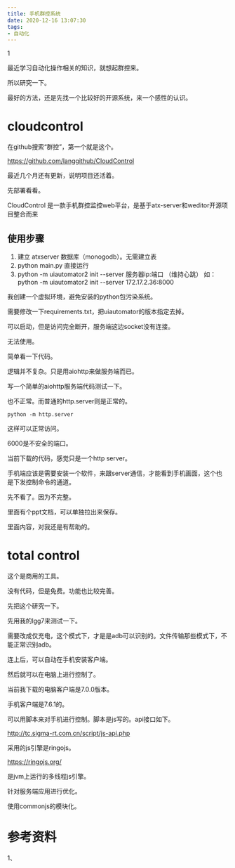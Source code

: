 ```yaml
---
title: 手机群控系统
date: 2020-12-16 13:07:30
tags:
- 自动化
---
```


1

最近学习自动化操作相关的知识，就想起群控来。

所以研究一下。

最好的方法，还是先找一个比较好的开源系统，来一个感性的认识。

# cloudcontrol

在github搜索“群控”，第一个就是这个。

https://github.com/langgithub/CloudControl

最近几个月还有更新，说明项目还活着。

先部署看看。

CloudControl 是一款手机群控监控web平台，是基于atx-server和weditor开源项目整合而来

## 使用步骤

1. 建立 atxserver 数据库（monogodb）。无需建立表
2. python main.py 直接运行
3. python -m uiautomator2 init --server 服务器ip:端口 （维持心跳）
   如： python -m uiautomator2 init --server 172.17.2.36:8000

我创建一个虚拟环境，避免安装的python包污染系统。

需要修改一下requirements.txt，把uiautomator的版本指定去掉。

可以启动，但是访问完全断开，服务端这边socket没有连接。

无法使用。

简单看一下代码。

逻辑并不复杂。只是用aiohttp来做服务端而已。

写一个简单的aiohttp服务端代码测试一下。

也不正常。而普通的http.server则是正常的。

```
python -m http.server
```

这样可以正常访问。

6000是不安全的端口。

当前下载的代码，感觉只是一个http server。

手机端应该是需要安装一个软件，来跟server通信，才能看到手机画面，这个也是下发控制命令的通道。

先不看了。因为不完整。

里面有个ppt文档，可以单独拉出来保存。

里面内容，对我还是有帮助的。



# total control

这个是商用的工具。

没有代码，但是免费。功能也比较完善。

先把这个研究一下。

先用我的lgg7来测试一下。

需要改成仅充电，这个模式下，才是是adb可以识别的。文件传输那些模式下，不能正常识别adb。

连上后，可以自动在手机安装客户端。

然后就可以在电脑上进行控制了。

当前我下载的电脑客户端是7.0.0版本。

手机客户端是7.6.1的。

可以用脚本来对手机进行控制。脚本是js写的。api接口如下。

http://tc.sigma-rt.com.cn/script/js-api.php

采用的js引擎是ringojs。

https://ringojs.org/

是jvm上运行的多线程js引擎。

针对服务端应用进行优化。

使用commonjs的模块化。



# 参考资料

1、

